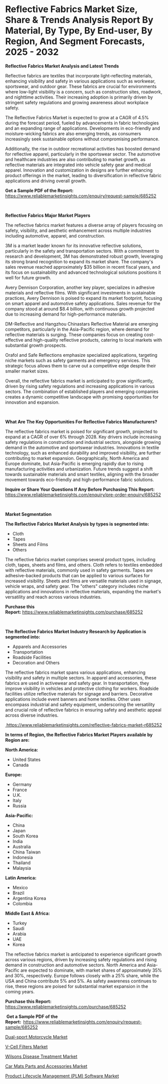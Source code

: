 <p><h1>Reflective Fabrics Market Size, Share & Trends Analysis Report By Material, By Type, By End-user, By Region, And Segment Forecasts, 2025 - 2032</h1></p><p><strong>Reflective Fabrics Market Analysis and Latest Trends</strong></p>
<p><p>Reflective fabrics are textiles that incorporate light-reflecting materials, enhancing visibility and safety in various applications such as workwear, sportswear, and outdoor gear. These fabrics are crucial for environments where low-light visibility is a concern, such as construction sites, roadwork, and nighttime activities. Their increasing adoption is primarily driven by stringent safety regulations and growing awareness about workplace safety.</p><p>The Reflective Fabrics Market is expected to grow at a CAGR of 4.5% during the forecast period, fueled by advancements in fabric technologies and an expanding range of applications. Developments in eco-friendly and moisture-wicking fabrics are also emerging trends, as consumers increasingly seek sustainable options without compromising performance. </p><p>Additionally, the rise in outdoor recreational activities has boosted demand for reflective apparel, particularly in the sportswear sector. The automotive and healthcare industries are also contributing to market growth, as reflective materials are integrated into vehicle safety gear and medical apparel. Innovation and customization in designs are further enhancing product offerings in the market, leading to diversification in reflective fabric applications and driving overall growth.</p></p>
<p><strong>Get a Sample PDF of the Report:&nbsp;</strong> <a href="https://www.reliablemarketinsights.com/enquiry/request-sample/685252?utm_campaign=2110&utm_medium=2&utm_source=Github&utm_content=ia&utm_term=30012025&utm_id=reflective-fabrics">https://www.reliablemarketinsights.com/enquiry/request-sample/685252</a></p>
<p>&nbsp;</p>
<p><strong>Reflective Fabrics Major Market Players</strong></p>
<p><p>The reflective fabrics market features a diverse array of players focusing on safety, visibility, and aesthetic enhancement across multiple industries including automotive, apparel, and construction.</p><p>3M is a market leader known for its innovative reflective solutions, particularly in the safety and transportation sectors. With a commitment to research and development, 3M has demonstrated robust growth, leveraging its strong brand recognition to expand its market share. The company's sales revenue reached approximately $35 billion in recent fiscal years, and its focus on sustainability and advanced technological solutions positions it well for future growth.</p><p>Avery Dennison Corporation, another key player, specializes in adhesive materials and reflective films. With significant investments in sustainable practices, Avery Dennison is poised to expand its market footprint, focusing on smart apparel and automotive safety applications. Sales revenue for the company stood at around $8.4 billion, with continuous growth projected due to increasing demand for high-performance materials.</p><p>DM-Reflective and Hangzhou Chinastars Reflective Material are emerging competitors, particularly in the Asia-Pacific region, where demand for reflective materials is surging. These companies focus on creating cost-effective and high-quality reflective products, catering to local markets with substantial growth prospects.</p><p>Orafol and Safe Reflections emphasize specialized applications, targeting niche markets such as safety garments and emergency services. This strategic focus allows them to carve out a competitive edge despite their smaller market sizes.</p><p>Overall, the reflective fabrics market is anticipated to grow significantly, driven by rising safety regulations and increasing applications in various sectors. The combination of established players and emerging companies creates a dynamic competitive landscape with promising opportunities for innovation and expansion.</p></p>
<p>&nbsp;</p>
<p><strong>What Are The Key Opportunities For Reflective Fabrics Manufacturers?</strong></p>
<p><p>The reflective fabrics market is poised for significant growth, projected to expand at a CAGR of over 6% through 2028. Key drivers include increasing safety regulations in construction and industrial sectors, alongside growing demand in the automotive and sportswear industries. Innovations in textile technology, such as enhanced durability and improved visibility, are further contributing to market expansion. Geographically, North America and Europe dominate, but Asia-Pacific is emerging rapidly due to rising manufacturing activities and urbanization. Future trends suggest a shift towards sustainable materials and smart textiles, aligning with the broader movement towards eco-friendly and high-performance fabric solutions.</p></p>
<p><strong>Inquire or Share Your Questions If Any Before Purchasing This Report:</strong> <a href="https://www.reliablemarketinsights.com/enquiry/pre-order-enquiry/685252?utm_campaign=2110&utm_medium=2&utm_source=Github&utm_content=ia&utm_term=30012025&utm_id=reflective-fabrics">https://www.reliablemarketinsights.com/enquiry/pre-order-enquiry/685252</a></p>
<p>&nbsp;</p>
<p><strong>Market Segmentation</strong></p>
<p><strong>The Reflective Fabrics Market Analysis by types is segmented into:</strong></p>
<p><ul><li>Cloth</li><li>Tapes</li><li>Sheets and Films</li><li>Others</li></ul></p>
<p><p>The reflective fabrics market comprises several product types, including cloth, tapes, sheets and films, and others. Cloth refers to textiles embedded with reflective materials, commonly used in safety garments. Tapes are adhesive-backed products that can be applied to various surfaces for increased visibility. Sheets and films are versatile materials used in signage, vehicle wraps, and safety gear. The "others" category includes niche applications and innovations in reflective materials, expanding the market's versatility and reach across various industries.</p></p>
<p><strong>Purchase this Report:&nbsp;</strong><a href="https://www.reliablemarketinsights.com/purchase/685252?utm_campaign=2110&utm_medium=2&utm_source=Github&utm_content=ia&utm_term=30012025&utm_id=reflective-fabrics">https://www.reliablemarketinsights.com/purchase/685252</a></p>
<p>&nbsp;</p>
<p><strong>The Reflective Fabrics Market Industry Research by Application is segmented into:</strong></p>
<p><ul><li>Apparels and Accessories</li><li>Transportation</li><li>Roadside Facilities</li><li>Decoration and Others</li></ul></p>
<p><p>The reflective fabrics market spans various applications, enhancing visibility and safety in multiple sectors. In apparel and accessories, these fabrics are used in activewear and safety gear. In transportation, they improve visibility in vehicles and protective clothing for workers. Roadside facilities utilize reflective materials for signage and barriers. Decorative applications include event banners and home textiles. Other uses encompass industrial and safety equipment, underscoring the versatility and crucial role of reflective fabrics in ensuring safety and aesthetic appeal across diverse industries.</p></p>
<p><a href="https://www.reliablemarketinsights.com/reflective-fabrics-market-r685252?utm_campaign=2110&utm_medium=2&utm_source=Github&utm_content=ia&utm_term=30012025&utm_id=reflective-fabrics">&nbsp;https://www.reliablemarketinsights.com/reflective-fabrics-market-r685252</a></p>
<p><strong>In terms of Region, the Reflective Fabrics Market Players available by Region are:</strong></p>
<p>
    <p> <strong> North America: </strong>
        <ul>
            <li>United States</li>
            <li>Canada</li>
        </ul>
        </p> 
    <p> <strong> Europe: </strong>
        <ul>
            <li>Germany</li>
            <li>France</li>
            <li>U.K.</li>
            <li>Italy</li>
            <li>Russia</li>
        </ul>
        </p> 
    <p> <strong> Asia-Pacific: </strong>
        <ul>
            <li>China</li>
            <li>Japan</li>
            <li>South Korea</li>
            <li>India</li>
            <li>Australia</li>
            <li>China Taiwan</li>
            <li>Indonesia</li>
            <li>Thailand</li>
            <li>Malaysia</li>
        </ul>
        </p> 
    <p> <strong> Latin America: </strong>
        <ul>
            <li>Mexico</li>
            <li>Brazil</li>
            <li>Argentina Korea</li>
            <li>Colombia</li>
        </ul>
        </p> 
    <p> <strong> Middle East & Africa: </strong>
        <ul>
            <li>Turkey</li>
            <li>Saudi</li>
            <li>Arabia</li>
            <li>UAE</li>
            <li>Korea</li>
        </ul>
    </p>
    </p>
<p><p>The reflective fabrics market is anticipated to experience significant growth across various regions, driven by increasing safety regulations and rising demand in construction and automotive sectors. North America and Asia-Pacific are expected to dominate, with market shares of approximately 35% and 30%, respectively. Europe follows closely with a 25% share, while the USA and China contribute 5% and 5%. As safety awareness continues to rise, these regions are poised for substantial market expansion in the coming years.</p></p>
<p><strong>Purchase this Report: </strong><a href="https://www.reliablemarketinsights.com/purchase/685252?utm_campaign=2110&utm_medium=2&utm_source=Github&utm_content=ia&utm_term=30012025&utm_id=reflective-fabrics">https://www.reliablemarketinsights.com/purchase/685252</a></p>
<p>&nbsp;<strong>Get a Sample PDF of the Report:&nbsp;&nbsp;</strong><a href="https://www.reliablemarketinsights.com/enquiry/request-sample/685252?utm_campaign=2110&utm_medium=2&utm_source=Github&utm_content=ia&utm_term=30012025&utm_id=reflective-fabrics">https://www.reliablemarketinsights.com/enquiry/request-sample/685252</a></p>
<p><strong></strong></p>
<p><p><a href="https://github.com/ChiragRP21/Market-Research-Report-List-7/blob/main/dual-sport-motorcycle-market.md?utm_campaign=2110&utm_medium=2&utm_source=Github&utm_content=ia&utm_term=30012025&utm_id=reflective-fabrics">Dual-sport Motorcycle Market</a></p><p><a href="https://www.linkedin.com/pulse/v-cell-filters-market-ecosystem-competitive-landscape-y57qc?utm_campaign=2110&utm_medium=2&utm_source=Github&utm_content=ia&utm_term=30012025&utm_id=reflective-fabrics">V-Cell Filters Market</a></p><p><a href="https://www.linkedin.com/pulse/forecasting-wilsons-disease-treatment-market-growth-87-amraf?utm_campaign=2110&utm_medium=2&utm_source=Github&utm_content=ia&utm_term=30012025&utm_id=reflective-fabrics">Wilsons Disease Treatment Market</a></p><p><a href="https://github.com/leyesamilej/Market-Research-Report-List-1/blob/main/car-mats-parts-and-accessories-market.md?utm_campaign=2110&utm_medium=2&utm_source=Github&utm_content=ia&utm_term=30012025&utm_id=reflective-fabrics">Car Mats Parts and Accessories Market</a></p><p><a href="https://www.linkedin.com/pulse/product-lifecycle-management-plm-software-industry-report-revenue-m7ltf?utm_campaign=2110&utm_medium=2&utm_source=Github&utm_content=ia&utm_term=30012025&utm_id=reflective-fabrics">Product Lifecycle Management (PLM) Software Market</a></p></p>